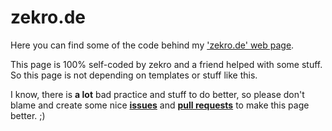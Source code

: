 # zekro.de

Here you can find some of the code behind my ['zekro.de' web page](https://zekro.de).

This page is 100% self-coded by zekro and a friend helped with some stuff. So this page is not depending on templates or stuff like this.

I know, there is **a lot** bad practice and stuff to do better, so please don't blame and create some nice [**issues**](https://github.com/zekroTJA/zekro.de/issues) and [**pull requests**](https://github.com/zekroTJA/zekro.de/pulls) to make this page better. ;)
